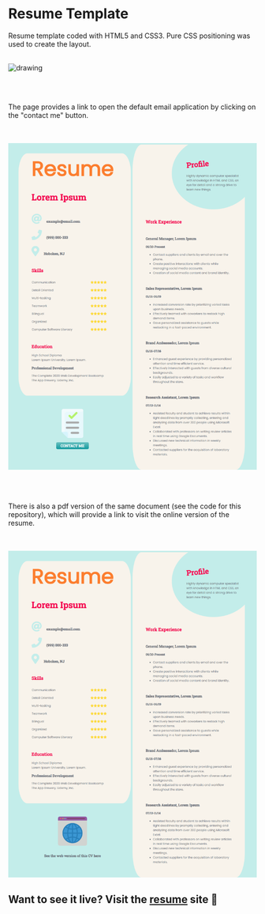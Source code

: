 # Resume Template

Resume template coded with HTML5 and CSS3. Pure CSS positioning was used to create the layout.
\
&nbsp;

<img src="https://astwellsoft.com/assets/images/blog/HTML5-CSS3.jpg" alt="drawing" width="400"/>

\
&nbsp;

The page provides a link to open the default email application by clicking on the "contact me" button.

\
&nbsp;
<img src="./images/screen-1.png" alt="drawing" width="1000"/>

\
&nbsp;

There is also a pdf version of the same document (see the code for this repository), which will provide a link to visit the online version of the resume.

\
&nbsp;
<img src="./images/screen-2.png" alt="drawing" width="1000"/>

## Want to see it live? Visit the [resume](https://ibadra.github.io/resume-template/) site 💼
